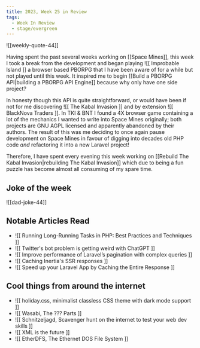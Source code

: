 ```yaml
---
title: 2023, Week 25 in Review
tags:
  - Week In Review
  - stage/evergreen
---
```



![[weekly-quote-44]]

Having spent the past several weeks working on [[Space Mines]], this week I took a break from the development and began playing ![[ Improbable Island ]] a browser based PBORPG that I have been aware of for a while but not played until this week. It inspired me to begin [[Build a PBORPG API|building a PBORPG API Engine]] because why only have one side project?

In honesty though this API is quite straightforward, or would have been if not for me discovering ![[ The Kabal Invasion ]] and by extension ![[ BlackNova Traders ]]. In TKI & BNT I found a 4X browser game containing a lot of the mechanics I wanted to write into Space Mines originally; both projects are GNU AGPL licensed and apparently abandoned by their authors. The result of this was me deciding to once again pause development on Space Mines in favour of digging into decades old PHP code _and_ refactoring it into a new Laravel project!

Therefore, I have spent every evening this week working on [[Rebuild The Kabal Invasion|rebuilding The Kabal Invasion]] which due to being a fun puzzle has become almost all consuming of my spare time.

## Joke of the week
![[dad-joke-44]]

## Notable Articles Read
- ![[ Running Long-Running Tasks in PHP: Best Practices and Techniques ]]
- ![[ Twitter's bot problem is getting weird with ChatGPT ]]
- ![[ Improve performance of Laravel’s pagination with complex queries ]]
- ![[ Caching Inertia's SSR responses ]]
- ![[ Speed up your Laravel App by Caching the Entire Response ]]

## Cool things from around the internet
- ![[ holiday.css, minimalist classless CSS theme with dark mode support ]]
- ![[ Wasabi, The ??? Parts ]]
- ![[ Schnitzeljagd, Scavenger hunt on the internet to test your web dev skills ]]
- ![[ XML is the future ]]
- ![[ EtherDFS, The Ethernet DOS File System ]]
